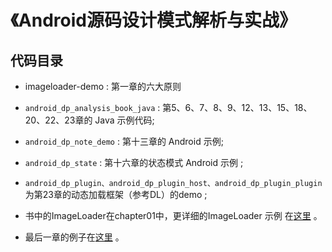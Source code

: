 # 《Android源码设计模式解析与实战》


## 代码目录

* imageloader-demo : 第一章的六大原则
* `android_dp_analysis_book_java` : 第5、6、7、8、9、12、13、15、18、20、22、23章的 Java 示例代码;
* `android_dp_note_demo` : 第十三章的 Android 示例;
* `android_dp_state` : 第十六章的状态模式 Android 示例 ;
* `android_dp_plugin、android_dp_plugin_host、android_dp_plugin_plugin`为第23章的动态加载框架（参考DL）的demo ;

* 书中的ImageLoader在chapter01中，更详细的ImageLoader 示例 在[这里](https://github.com/hehonghui/simple_imageloader) 。
* 最后一章的例子在[这里](https://github.com/bboyfeiyu/the-tech-frontier-app) 。
